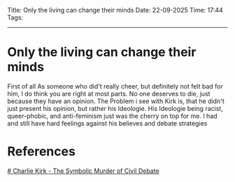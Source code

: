 Title: Only the living can change their minds
Date: 22-09-2025
Time: 17:44
Tags: 

---
# Only the living can change their minds

First of all
As someone who did't really cheer, but definitely not felt bad for him, I do think you are right at most parts. No one deserves to die, just because they have an opinion. 
The Problem i see with Kirk is, that he didn't just present his opinion, but rather his Ideologie. His Ideologie being racist, queer-phobic, and anti-feminism just was the cherry on top for me. I had and still have hard feelings against his believes and debate strategies

# References
[# Charlie Kirk - The Symbolic Murder of Civil Debate](https://www.youtube.com/watch?v=bMqnSs3DsWo)